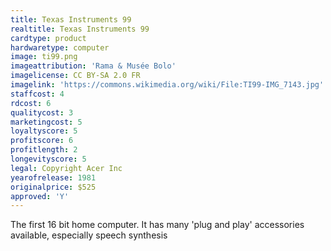 ```yaml
---
title: Texas Instruments 99
realtitle: Texas Instruments 99
cardtype: product
hardwaretype: computer
image: ti99.png
imageattribution: 'Rama & Musée Bolo'
imagelicense: CC BY-SA 2.0 FR
imagelink: 'https://commons.wikimedia.org/wiki/File:TI99-IMG_7143.jpg'
staffcost: 4
rdcost: 6
qualitycost: 3
marketingcost: 5
loyaltyscore: 5
profitscore: 6
profitlength: 2
longevityscore: 5
legal: Copyright Acer Inc
yearofrelease: 1981
originalprice: $525
approved: 'Y'
---
```


The first 16 bit home computer. It has many 'plug and play' accessories available, especially speech synthesis
